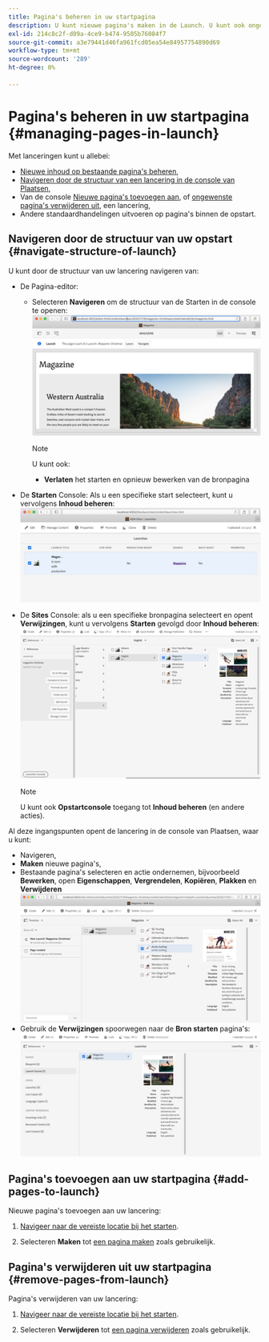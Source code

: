 ```yaml
---
title: Pagina's beheren in uw startpagina
description: U kunt nieuwe pagina's maken in de Launch. U kunt ook ongewenste pagina's verwijderen.
exl-id: 214c8c2f-d09a-4ce9-b474-9505b76084f7
source-git-commit: a3e79441d46fa961fcd05ea54e84957754890d69
workflow-type: tm+mt
source-wordcount: '289'
ht-degree: 0%

---
```


# Pagina&#39;s beheren in uw startpagina {#managing-pages-in-launch}

Met lanceringen kunt u allebei:

* [Nieuwe inhoud op bestaande pagina&#39;s beheren](/help/sites-cloud/authoring/launches/editing.md),
* [Navigeren door de structuur van een lancering in de console van Plaatsen](#navigate-structure-of-launch),
* Van de console [Nieuwe pagina&#39;s toevoegen aan](#add-pages-to-launch), of [ongewenste pagina&#39;s verwijderen uit](#remove-pages-from-launch), een lancering,
* Andere standaardhandelingen uitvoeren op pagina&#39;s binnen de opstart.

## Navigeren door de structuur van uw opstart {#navigate-structure-of-launch}

U kunt door de structuur van uw lancering navigeren van:

* De Pagina-editor:

   * Selecteren **Navigeren** om de structuur van de Starten in de console te openen:
     ![Navigeren door Starten vanuit de Pagina-editor](/help/sites-cloud/authoring/assets/launches-navigate-page-editor.png)

     >[!NOTE]
     >
     >U kunt ook:
     >
     >* **Verlaten** het starten en opnieuw bewerken van de bronpagina

* De **Starten** Console: Als u een specifieke start selecteert, kunt u vervolgens **Inhoud beheren**:
  ![Console starten - Inhoud beheren](/help/sites-cloud/authoring/assets/launches-navigate-launches-console.png)

* De **Sites** Console: als u een specifieke bronpagina selecteert en opent **Verwijzingen**, kunt u vervolgens **Starten** gevolgd door **Inhoud beheren**:
  ![Console starten - Inhoud beheren](/help/sites-cloud/authoring/assets/launches-navigate-sites-console.png)

  >[!NOTE]
  >
  >U kunt ook **Opstartconsole** toegang tot **Inhoud beheren** (en andere acties).

Al deze ingangspunten opent de lancering in de console van Plaatsen, waar u kunt:

* Navigeren,
* **Maken** nieuwe pagina&#39;s,
* Bestaande pagina&#39;s selecteren en actie ondernemen, bijvoorbeeld **Bewerken**, open **Eigenschappen**, **Vergrendelen**, **Kopiëren**, **Plakken** en **Verwijderen**
  ![Navigeren door Starten in Siteconsole vanuit Inhoud beheren](/help/sites-cloud/authoring/assets/launches-navigate-manage-content.png)
* Gebruik de **Verwijzingen** spoorwegen naar de **Bron starten** pagina&#39;s:
  ![Siteconsole - Bron starten](/help/sites-cloud/authoring/assets/launches-navigate-launch-source.png)

## Pagina&#39;s toevoegen aan uw startpagina {#add-pages-to-launch}

Nieuwe pagina&#39;s toevoegen aan uw lancering:

1. [Navigeer naar de vereiste locatie bij het starten](#navigate-structure-of-launch).

1. Selecteren **Maken** tot [een pagina maken](/help/sites-cloud/authoring/fundamentals/organizing-pages.md#creating-a-new-page) zoals gebruikelijk.

## Pagina&#39;s verwijderen uit uw startpagina {#remove-pages-from-launch}

Pagina&#39;s verwijderen van uw lancering:

1. [Navigeer naar de vereiste locatie bij het starten](#navigate-structure-of-launch).

1. Selecteren **Verwijderen** tot [een pagina verwijderen](/help/sites-cloud/authoring/fundamentals/organizing-pages.md#deleting-a-page) zoals gebruikelijk.
